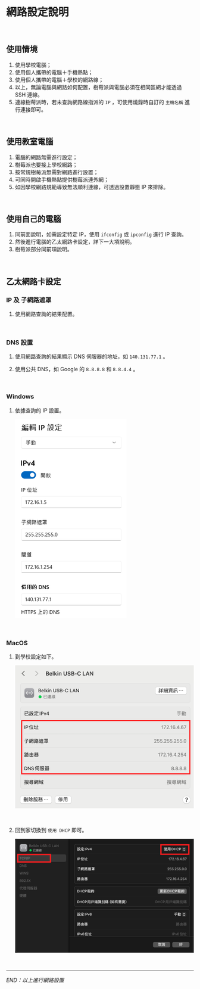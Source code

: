# 網路設定說明

<br>

## 使用情境
1. 使用學校電腦；
2. 使用個人攜帶的電腦＋手機熱點；
3. 使用個人攜帶的電腦＋學校的網路線；
4. 以上，無論電腦與網路如何配置，樹莓派與電腦必須在相同區網才能透過 SSH 連線。
5. 連線樹莓派時，若未查詢網路線指派的 `IP` ，可使用燒錄時自訂的 `主機名稱` 進行連接即可。

<br>

## 使用教室電腦

1. 電腦的網路無需進行設定；
2. 樹莓派也要接上學校網路；
3. 按常規樹莓派無需對網路進行設置；
4. 可同時開啟手機熱點提供樹莓派連外網；
5. 如因學校網路規範導致無法順利連線，可透過設置靜態 IP 來排除。

<br>

## 使用自己的電腦

1. 同前面說明，如需設定特定 IP，使用 `ifconfig` 或 `ipconfig` 進行 IP 查詢。
2. 然後進行電腦的乙太網路卡設定，詳下一大項說明。
3. 樹莓派部分同前項說明。

<br>

## 乙太網路卡設定

### IP 及 子網路遮罩

1. 使用網路查詢的結果配置。

<br>

### DNS 設置

1. 使用網路查詢的結果顯示 DNS 伺服器的地址，如 `140.131.77.1` 。

2. 使用公共 DNS，如 Google 的 `8.8.8.8` 和 `8.8.4.4` 。

<br>

### Windows

1. 依據查詢的 IP 設置。

    ![DNS](images/img_20.png)

<br>

### MacOS

1. 到學校設定如下。

    ![](images/img_01.png)

<br>

2. 回到家切換到 `使用 DHCP` 即可。

    ![](images/img_18.png)

<br>

___

_END：以上進行網路設置_
